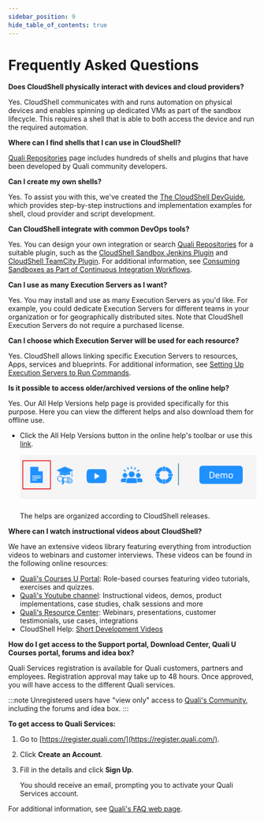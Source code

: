 ```yaml
---
sidebar_position: 9
hide_table_of_contents: true
---
```


# Frequently Asked Questions

**Does CloudShell physically interact with devices and cloud providers?**

Yes. CloudShell communicates with and runs automation on physical devices and enables spinning up dedicated VMs as part of the sandbox lifecycle. This requires a shell that is able to both access the device and run the required automation.

**Where can I find shells that I can use in CloudShell?**

[Quali Repositories](https://github.com/orgs/QualiSystems/discussions/categories/integrations) page includes hundreds of shells and plugins that have been developed by Quali community developers.

**Can I create my own shells?**

Yes. To assist you with this, we've created the [The CloudShell DevGuide](./devguide/), which provides step-by-step instructions and implementation examples for shell, cloud provider and script development.

**Can CloudShell integrate with common DevOps tools?**

Yes. You can design your own integration or search [Quali Repositories](https://github.com/orgs/QualiSystems/discussions/categories/integrations) for a suitable plugin, such as the [CloudShell Sandbox Jenkins Plugin](https://community.quali.com/repos/2033/cloudshell-sandbox-jenkins-plugin) and [CloudShell TeamCity Plugin](https://community.quali.com/repos/527/cluodshell-teamcity-plugin). For additional information, see [Consuming Sandboxes as Part of Continuous Integration Workflows](./portal/overview/end-to-end-wf/consume-sandbox).

**Can I use as many Execution Servers as I want?**

Yes. You may install and use as many Execution Servers as you'd like. For example, you could dedicate Execution Servers for different teams in your organization or for geographically distributed sites. Note that CloudShell Execution Servers do not require a purchased license.

**Can I choose which Execution Server will be used for each resource?**

Yes. CloudShell allows linking specific Execution Servers to resources, Apps, services and blueprints. For additional information, see [Setting Up Execution Servers to Run Commands](https://help.quali.com/Online%20Help/0.0/Portal/Content/Admn/Tst-n-Cmd-Exc.htm).

**Is it possible to access older/archived versions of the online help?**

Yes. Our All Help Versions help page is provided specifically for this purpose. Here you can view the different helps and also download them for offline use.

- Click the All Help Versions button in the online help's toolbar or use this [link](https://help.quali.com/help%20versions/All%20Versions%20Help/Content/Versions.htm).
    
    ![](/Images/CloudShell-Portal/AllHelpVersionsButton.png)
    
    The helps are organized according to CloudShell releases.
    

**Where can I watch instructional videos about CloudShell?**

We have an extensive videos library featuring everything from introduction videos to webinars and customer interviews. These videos can be found in the following online resources:

- [Quali's Courses U Portal](https://courses.quali.com/): Role-based courses featuring video tutorials, exercises and quizzes.
- [Quali's Youtube channel](https://www.youtube.com/user/QualiSystems/playlists): Instructional videos, demos, product implementations, case studies, chalk sessions and more
- [Quali's Resource Center](https://www.quali.com/resource-center/): Webinars, presentations, customer testimonials, use cases, integrations
- CloudShell Help: [Short Development Videos](https://help.quali.com/Online%20Help/0.0/Portal/Content/DevGuide/Reference/Short-Dev-Videos.htm)

**How do I get access to the Support portal, Download Center, Quali U Courses portal, forums and idea box?**

Quali Services registration is available for Quali customers, partners and employees. Registration approval may take up to 48 hours. Once approved, you will have access to the different Quali services.

:::note
Unregistered users have "view only" access to [Quali's Community](https://github.com/orgs/QualiSystems/discussions/categories/forums?discussions_q=sdk+category%3AForums), including the forums and idea box.
:::

**To get access to Quali Services:**

1. Go to [https://register.quali.com/](https://register.quali.com/).
2. Click **Create an Account**.
3. Fill in the details and click **Sign Up**.
    
    You should receive an email, prompting you to activate your Quali Services account.
    

For additional information, see [Quali's FAQ web page](https://www.quali.com/faq/).